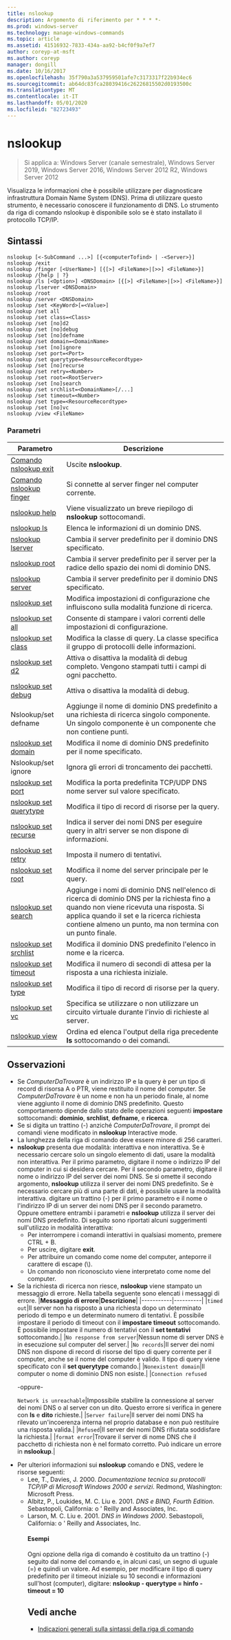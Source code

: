 ```yaml
---
title: nslookup
description: Argomento di riferimento per * * * *-
ms.prod: windows-server
ms.technology: manage-windows-commands
ms.topic: article
ms.assetid: 41516932-7833-434a-aa92-b4cf0f9a7ef7
author: coreyp-at-msft
ms.author: coreyp
manager: dongill
ms.date: 10/16/2017
ms.openlocfilehash: 35f790a3a537959501afe7c3173317f22b934ec6
ms.sourcegitcommit: ab64dc83fca28039416c26226815502d0193500c
ms.translationtype: MT
ms.contentlocale: it-IT
ms.lasthandoff: 05/01/2020
ms.locfileid: "82723493"
---
```

# <a name="nslookup"></a>nslookup

> Si applica a: Windows Server (canale semestrale), Windows Server 2019, Windows Server 2016, Windows Server 2012 R2, Windows Server 2012

Visualizza le informazioni che è possibile utilizzare per diagnosticare infrastruttura Domain Name System (DNS). Prima di utilizzare questo strumento, è necessario conoscere il funzionamento di DNS. Lo strumento da riga di comando nslookup è disponibile solo se è stato installato il protocollo TCP/IP.
## <a name="syntax"></a>Sintassi

```
nslookup [<-SubCommand ...>] [{<computerTofind> | -<Server>}]
nslookup /exit
nslookup /finger [<UserName>] [{[>] <FileName>|[>>] <FileName>}]
nslookup /{help | ?}
nslookup /ls [<Option>] <DNSDomain> [{[>] <FileName>|[>>] <FileName>}]
nslookup /lserver <DNSDomain> 
nslookup /root 
nslookup /server <DNSDomain>
nslookup /set <KeyWord>[=<Value>]
nslookup /set all 
nslookup /set class=<Class>
nslookup /set [no]d2
nslookup /set [no]debug
nslookup /set [no]defname
nslookup /set domain=<DomainName>
nslookup /set [no]ignore
nslookup /set port=<Port>
nslookup /set querytype=<ResourceRecordtype>
nslookup /set [no]recurse
nslookup /set retry=<Number>
nslookup /set root=<RootServer>
nslookup /set [no]search
nslookup /set srchlist=<DomainName>[/...]
nslookup /set timeout=<Number>
nslookup /set type=<ResourceRecordtype>
nslookup /set [no]vc
nslookup /view <FileName>
```

### <a name="parameters"></a>Parametri

|                       Parametro                       |                                                                                                         Descrizione                                                                                                         |
|-------------------------------------------------------|-----------------------------------------------------------------------------------------------------------------------------------------------------------------------------------------------------------------------------|
|   [Comando nslookup exit](nslookup-exit-command.md)   |                                                                                                     Uscite **nslookup**.                                                                                                     |
| [Comando nslookup finger](nslookup-finger-command.md) |                                                                                  Si connette al server finger nel computer corrente.                                                                                   |
|           [nslookup help](nslookup-help.md)           |                                                                                    Viene visualizzato un breve riepilogo di **nslookup** sottocomandi.                                                                                    |
|             [nslookup ls](nslookup-ls.md)             |                                                                                             Elenca le informazioni di un dominio DNS.                                                                                             |
|        [nslookup lserver](nslookup-lserver.md)        |                                                                                   Cambia il server predefinito per il dominio DNS specificato.                                                                                   |
|           [nslookup root](nslookup-root.md)           |                                                                     Cambia il server predefinito per il server per la radice dello spazio dei nomi di dominio DNS.                                                                     |
|         [nslookup server](nslookup-server.md)         |                                                                                   Cambia il server predefinito per il dominio DNS specificato.                                                                                   |
|            [nslookup set](nslookup-set.md)            |                                                                              Modifica impostazioni di configurazione che influiscono sulla modalità funzione di ricerca.                                                                               |
|        [nslookup set all](nslookup-set-all.md)        |                                                                                  Consente di stampare i valori correnti delle impostazioni di configurazione.                                                                                   |
|      [nslookup set class](nslookup-set-class.md)      |                                                                     Modifica la classe di query. La classe specifica il gruppo di protocolli delle informazioni.                                                                     |
|         [nslookup set d2](nslookup-set-d2.md)         |                                                                     Attiva o disattiva la modalità di debug completo. Vengono stampati tutti i campi di ogni pacchetto.                                                                      |
|      [nslookup set debug](nslookup-set-debug.md)      |                                                                                               Attiva o disattiva la modalità di debug.                                                                                               |
|                 Nslookup/set defname                 |                                            Aggiunge il nome di dominio DNS predefinito a una richiesta di ricerca singolo componente. Un singolo componente è un componente che non contiene punti.                                            |
|     [nslookup set domain](nslookup-set-domain.md)     |                                                                                 Modifica il nome di dominio DNS predefinito per il nome specificato.                                                                                  |
|                 Nslookup/set ignore                  |                                                                                              Ignora gli errori di troncamento dei pacchetti.                                                                                              |
|       [nslookup set port](nslookup-set-port.md)       |                                                                          Modifica la porta predefinita TCP/UDP DNS nome server sul valore specificato.                                                                           |
|  [nslookup set querytype](nslookup-set-querytype.md)  |                                                                                       Modifica il tipo di record di risorse per la query.                                                                                       |
|    [nslookup set recurse](nslookup-set-recurse.md)    |                                                                    Indica il server dei nomi DNS per eseguire query in altri server se non dispone di informazioni.                                                                    |
|      [nslookup set retry](nslookup-set-retry.md)      |                                                                                                 Imposta il numero di tentativi.                                                                                                 |
|       [nslookup set root](nslookup-set-root.md)       |                                                                                    Modifica il nome del server principale per le query.                                                                                    |
|     [nslookup set search](nslookup-set-search.md)     | Aggiunge i nomi di dominio DNS nell'elenco di ricerca di dominio DNS per la richiesta fino a quando non viene ricevuta una risposta. Si applica quando il set e la ricerca richiesta contiene almeno un punto, ma non termina con un punto finale. |
|   [nslookup set srchlist](nslookup-set-srchlist.md)   |                                                                                    Modifica il dominio DNS predefinito l'elenco in nome e la ricerca.                                                                                     |
|    [nslookup set timeout](nslookup-set-timeout.md)    |                                                                           Modifica il numero di secondi di attesa per la risposta a una richiesta iniziale.                                                                           |
|       [nslookup set type](nslookup-set-type.md)       |                                                                                       Modifica il tipo di record di risorse per la query.                                                                                       |
|         [nslookup set vc](nslookup-set-vc.md)         |                                                                     Specifica se utilizzare o non utilizzare un circuito virtuale durante l'invio di richieste al server.                                                                      |
|           [nslookup view](nslookup-view.md)           |                                                                          Ordina ed elenca l'output della riga precedente **ls** sottocomando o dei comandi.                                                                          |

## <a name="remarks"></a>Osservazioni
- Se *ComputerDaTrovare* è un indirizzo IP e la query è per un tipo di record di risorsa A o PTR, viene restituito il nome del computer. Se *ComputerDaTrovare* è un nome e non ha un periodo finale, al nome viene aggiunto il nome di dominio DNS predefinito. Questo comportamento dipende dallo stato delle operazioni seguenti **impostare** sottocomandi: **dominio**, **srchlist**, **defname**, e **ricerca**.
- Se si digita un trattino (-) anziché *ComputerDaTrovare*, il prompt dei comandi viene modificato in **nslookup** Interactive mode.
- La lunghezza della riga di comando deve essere minore di 256 caratteri.
- **nslookup** presenta due modalità: interattiva e non interattiva.
  Se è necessario cercare solo un singolo elemento di dati, usare la modalità non interattiva. Per il primo parametro, digitare il nome o indirizzo IP del computer in cui si desidera cercare. Per il secondo parametro, digitare il nome o indirizzo IP del server dei nomi DNS. Se si omette il secondo argomento, **nslookup** utilizza il server dei nomi DNS predefinito.
  Se è necessario cercare più di una parte di dati, è possibile usare la modalità interattiva. digitare un trattino (-) per il primo parametro e il nome o l'indirizzo IP di un server dei nomi DNS per il secondo parametro. Oppure omettere entrambi i parametri e **nslookup** utilizza il server dei nomi DNS predefinito. Di seguito sono riportati alcuni suggerimenti sull'utilizzo in modalità interattiva:
  -   Per interrompere i comandi interattivi in qualsiasi momento, premere CTRL + B.
  -   Per uscire, digitare **exit**.
  -   Per attribuire un comando come nome del computer, anteporre il carattere di escape (\\).
  -   Un comando non riconosciuto viene interpretato come nome del computer.
- Se la richiesta di ricerca non riesce, **nslookup** viene stampato un messaggio di errore. Nella tabella seguente sono elencati i messaggi di errore.
  |**Messaggio di errore**|**Descrizione**|
  |-----------|----------|
  |`timed out`|Il server non ha risposto a una richiesta dopo un determinato periodo di tempo e un determinato numero di tentativi. È possibile impostare il periodo di timeout con il **impostare timeout** sottocomando. È possibile impostare il numero di tentativi con il **set tentativi** sottocomando.|
  |`No response from server`|Nessun nome di server DNS è in esecuzione sul computer del server.|
  |`No records`|Il server dei nomi DNS non dispone di record di risorse del tipo di query corrente per il computer, anche se il nome del computer è valido. Il tipo di query viene specificato con il **set querytype** comando.|
  |`Nonexistent domain`|Il computer o nome di dominio DNS non esiste.|
  |`Connection refused`<p>-oppure-<p>`Network is unreachable`|Impossibile stabilire la connessione al server dei nomi DNS o al server con un dito. Questo errore si verifica in genere con **ls** e **dito** richieste.|
  |`Server failure`|Il server dei nomi DNS ha rilevato un'incoerenza interna nel proprio database e non può restituire una risposta valida.|
  |`Refused`|Il server dei nomi DNS rifiutata soddisfare la richiesta.|
  |`format error`|Trovare il server di nome DNS che il pacchetto di richiesta non è nel formato corretto. Può indicare un errore in **nslookup**.|
- Per ulteriori informazioni sui **nslookup** comando e DNS, vedere le risorse seguenti:
  - Lee, T., Davies, J. 2000. *Documentazione tecnica su protocolli TCP/IP di Microsoft Windows 2000 e servizi*. Redmond, Washington: Microsoft Press.
  - Albitz, P., Loukides, M. C. Liu e. 2001. *DNS e BIND, Fourth Edition*. Sebastopoli, California: o ' Reilly and Associates, Inc.
  - Larson, M. C. Liu e. 2001. *DNS in Windows 2000*. Sebastopoli, California: o ' Reilly and Associates, Inc.
    #### <a name="examples"></a>Esempi
    Ogni opzione della riga di comando è costituito da un trattino (-) seguito dal nome del comando e, in alcuni casi, un segno di uguale (=) e quindi un valore. Ad esempio, per modificare il tipo di query predefinito per il timeout iniziale su 10 secondi e informazioni sull'host (computer), digitare: **nslookup - querytype = hinfo - timeout = 10**
    ## <a name="see-also"></a>Vedi anche
    - [Indicazioni generali sulla sintassi della riga di comando](command-line-syntax-key.md)
